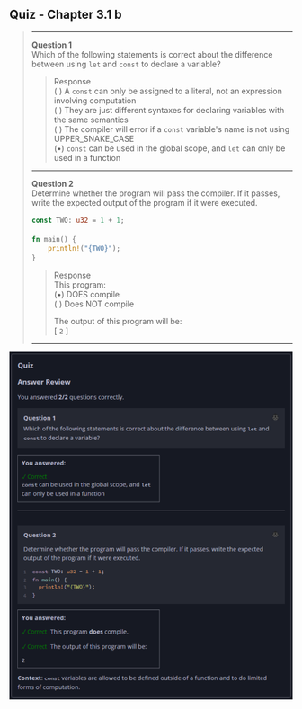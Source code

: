 ## Quiz - Chapter 3.1 b ##

> ---
> **Question 1**<br>
> Which of the following statements is correct about the 
> difference between using ```let``` and ```const``` to 
> declare a variable?
>
> > Response<br>
> > ( ) A ```const``` can only be assigned to a literal, not 
> > an expression involving computation<br>
> > ( ) They are just different syntaxes for declaring 
> > variables with the same semantics<br>
> > ( ) The compiler will error if a ```const``` variable's 
> > name is not using UPPER_SNAKE_CASE<br>
> > (•) ```const``` can be used in the global scope, and 
> > ```let``` can only be used in a function<br>
> 
> ---
> 
> **Question 2**<br>
> Determine whether the program will pass the compiler. If it 
> passes, write the expected output of the program if it were 
> executed.
>
> ```rust
> const TWO: u32 = 1 + 1;
> 
> fn main() {
>     println!("{TWO}");
> }
> ```
>
> > Response<br>
> > This program:<br>
> > (•) DOES compile<br>
> > ( ) Does NOT compile<br>
> >
> > The output of this program will be:<br>
> > [ ```2``` ]
> 
> ---

![image](../additional-files/images/quiz_0301b.png)

